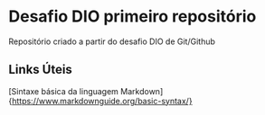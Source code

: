 # Desafio DIO primeiro repositório
Repositório criado a partir do desafio DIO de Git/Github

## Links Úteis

[Sintaxe básica da linguagem Markdown]{https://www.markdownguide.org/basic-syntax/}
